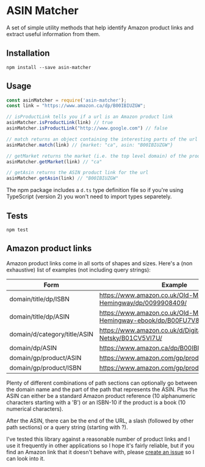 # ASIN Matcher

A set of simple utility methods that help identify Amazon product links and extract useful information from them.

## Installation

    npm install --save asin-matcher

## Usage
```javascript
const asinMatcher = require('asin-matcher');
const link = "https://www.amazon.ca/dp/B00IBIUZGW";

// isProductLink tells you if a url is an Amazon product link
asinMatcher.isProductLink(link) // true
asinMatcher.isProductLink("http://www.google.com") // false

// match returns an object containing the interesting parts of the url
asinMatcher.match(link) // {market: "ca", asin: "B00IBIUZGW"}

// getMarket returns the market (i.e. the top level domain) of the product link
asinMatcher.getMarket(link) // "ca"

// getAsin returns the ASIN product link for the url
asinMatcher.getAsin(link) // "B00IBIUZGW"
```

The npm package includes a `d.ts` type definition file so if you're using TypeScript (version 2) you won't need to import types separetely.

## Tests

    npm test

## Amazon product links

Amazon product links come in all sorts of shapes and sizes. Here's a (non exhaustive) list of examples (not including query strings):

| Form                          | Example                                                                    |
|-------------------------------|----------------------------------------------------------------------------|
| domain/title/dp/ISBN          | https://www.amazon.co.uk/Old-Man-Sea-Ernest-Hemingway/dp/0099908409/       |
| domain/title/dp/ASIN          | https://www.amazon.co.uk/Old-Man-Sea-Ernest-Hemingway-ebook/dp/B00FU7V8IG/ |
| domain/d/category/title/ASIN  | https://www.amazon.co.uk/d/Digital-Music/3-Netsky/B01CV5VI7U/              |
| domain/dp/ASIN                | https://www.amazon.ca/dp/B00IBIUZGW                                        |
| domain/gp/product/ASIN        | https://www.amazon.com/gp/product/B00IBIUZGW                               |
| domain/gp/product/ISBN        | https://www.amazon.com/gp/product/0099908409                               |

Plenty of different combinations of path sections can optionally go between the domain name and the part of the path that represents the ASIN. Plus the ASIN can either be a standard Amazon product reference (10 alphanumeric characters starting with a 'B') or an ISBN-10 if the product is a book (10 numerical characters).

After the ASIN, there can be the end of the URL, a slash (followed by other path sections) or a query string (starting with ?).

I've tested this library against a reasonable number of product links and I use it frequently in other applications so I hope it's fairly reliable, but if you find an Amazon link that it doesn't behave with, please [create an issue](https://github.com/timbarclay/asin-matcher/issues) so I can look into it.